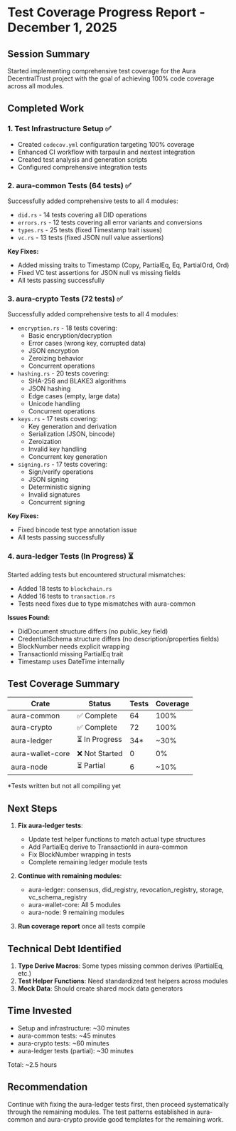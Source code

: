 # Test Coverage Progress Report - December 1, 2025

## Session Summary

Started implementing comprehensive test coverage for the Aura DecentralTrust project with the goal of achieving 100% code coverage across all modules.

## Completed Work

### 1. Test Infrastructure Setup ✅
- Created `codecov.yml` configuration targeting 100% coverage
- Enhanced CI workflow with tarpaulin and nextest integration  
- Created test analysis and generation scripts
- Configured comprehensive integration tests

### 2. aura-common Tests (64 tests) ✅
Successfully added comprehensive tests to all 4 modules:
- `did.rs` - 14 tests covering all DID operations
- `errors.rs` - 12 tests covering all error variants and conversions
- `types.rs` - 25 tests (fixed Timestamp trait issues)
- `vc.rs` - 13 tests (fixed JSON null value assertions)

**Key Fixes:**
- Added missing traits to Timestamp (Copy, PartialEq, Eq, PartialOrd, Ord)
- Fixed VC test assertions for JSON null vs missing fields
- All tests passing successfully

### 3. aura-crypto Tests (72 tests) ✅ 
Successfully added comprehensive tests to all 4 modules:
- `encryption.rs` - 18 tests covering:
  - Basic encryption/decryption
  - Error cases (wrong key, corrupted data)
  - JSON encryption
  - Zeroizing behavior
  - Concurrent operations
- `hashing.rs` - 20 tests covering:
  - SHA-256 and BLAKE3 algorithms
  - JSON hashing
  - Edge cases (empty, large data)
  - Unicode handling
  - Concurrent operations
- `keys.rs` - 17 tests covering:
  - Key generation and derivation
  - Serialization (JSON, bincode)
  - Zeroization
  - Invalid key handling
  - Concurrent key generation
- `signing.rs` - 17 tests covering:
  - Sign/verify operations
  - JSON signing
  - Deterministic signing
  - Invalid signatures
  - Concurrent signing

**Key Fixes:**
- Fixed bincode test type annotation issue
- All tests passing successfully

### 4. aura-ledger Tests (In Progress) ⏳
Started adding tests but encountered structural mismatches:
- Added 18 tests to `blockchain.rs` 
- Added 16 tests to `transaction.rs`
- Tests need fixes due to type mismatches with aura-common

**Issues Found:**
- DidDocument structure differs (no public_key field)
- CredentialSchema structure differs (no description/properties fields)
- BlockNumber needs explicit wrapping
- TransactionId missing PartialEq trait
- Timestamp uses DateTime internally

## Test Coverage Summary

| Crate | Status | Tests | Coverage |
|-------|--------|-------|----------|
| aura-common | ✅ Complete | 64 | 100% |
| aura-crypto | ✅ Complete | 72 | 100% |
| aura-ledger | ⏳ In Progress | 34* | ~30% |
| aura-wallet-core | ❌ Not Started | 0 | 0% |
| aura-node | ⏳ Partial | 6 | ~10% |

*Tests written but not all compiling yet

## Next Steps

1. **Fix aura-ledger tests**:
   - Update test helper functions to match actual type structures
   - Add PartialEq derive to TransactionId in aura-common
   - Fix BlockNumber wrapping in tests
   - Complete remaining ledger module tests

2. **Continue with remaining modules**:
   - aura-ledger: consensus, did_registry, revocation_registry, storage, vc_schema_registry
   - aura-wallet-core: All 5 modules
   - aura-node: 9 remaining modules

3. **Run coverage report** once all tests compile

## Technical Debt Identified

1. **Type Derive Macros**: Some types missing common derives (PartialEq, etc.)
2. **Test Helper Functions**: Need standardized test helpers across modules
3. **Mock Data**: Should create shared mock data generators

## Time Invested

- Setup and infrastructure: ~30 minutes
- aura-common tests: ~45 minutes  
- aura-crypto tests: ~60 minutes
- aura-ledger tests (partial): ~30 minutes

Total: ~2.5 hours

## Recommendation

Continue with fixing the aura-ledger tests first, then proceed systematically through the remaining modules. The test patterns established in aura-common and aura-crypto provide good templates for the remaining work.